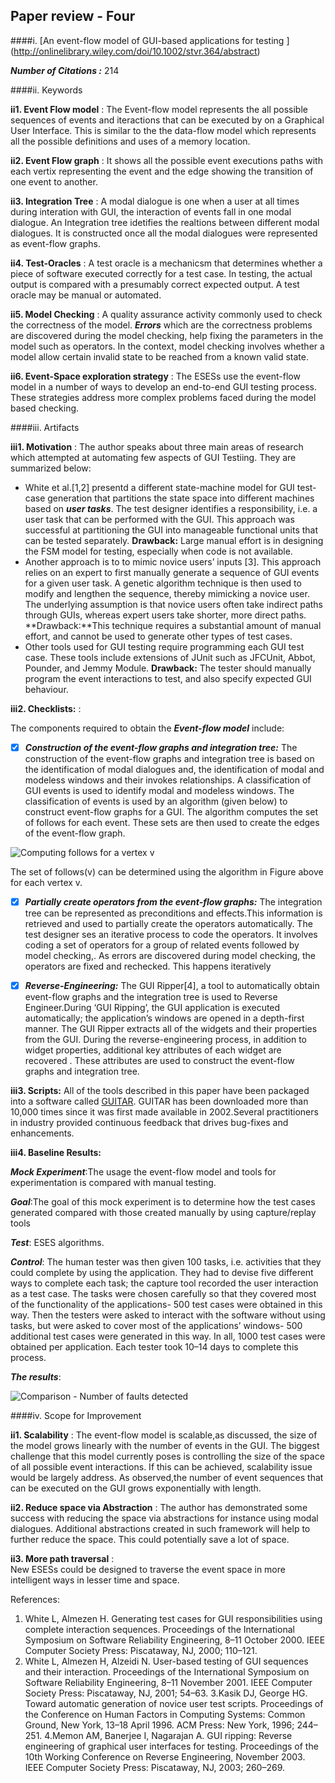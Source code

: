 ## Paper review - Four
####i. [An event-flow model of GUI-based applications for testing ] (http://onlinelibrary.wiley.com/doi/10.1002/stvr.364/abstract) 

***Number of Citations :*** 214

####ii. Keywords

**ii1. Event Flow model** : The Event-flow model represents the all possible sequences of events and iteractions that can be executed by on a Graphical User Interface. This is similar to the the data-flow model which represents all the possible definitions and uses of a memory location.

**ii2. Event Flow graph** : It shows all the possible event executions paths with each vertix representing the event and the
edge showing the transition of one event to another.

**ii3. Integration Tree** : A modal dialogue is one when a user at all times during interation with GUI, the interaction of events fall in one modal dialogue. An Integration tree idetifies the realtions between different modal dialogues. It is constructed  once all the modal dialogues were represented as event-flow graphs.

**ii4. Test-Oracles** :  A test oracle is a mechanicsm that determines whether a piece of software executed correctly for a 
test case. In testing, the actual output is compared with a presumably correct expected output. A test oracle may be manual or automated.

**ii5. Model Checking** : A quality assurance activity commonly used to check the correctness of the model. ***Errors*** which
are the correctness problems are discovered during the model checking, help fixing the parameters in the model such as 
operators. In the context, model checking involves whether a model allow certain invalid state to be reached from a known
valid state.

**ii6. Event-Space exploration strategy** : The ESESs use the event-flow model  in a number of ways to develop an end-to-end
GUI testing process. These strategies address more complex problems faced during the model based checking.


####iii. Artifacts

**iii1. Motivation** : The author speaks about three main areas of research which attempted at automating few aspects of GUI Testiing. They are summarized below:
- White et al.[1,2] presentd a different state-machine model for GUI test-case generation that partitions the state space into different machines based on ***user tasks***. The test designer identifies a responsibility, i.e. a user task that can be performed with the GUI. This approach was successful at partitioning the GUI into manageable functional units that can be tested separately.
**Drawback:** Large manual effort is in designing the FSM model for testing, especially when code is not available.
- Another approach is to to mimic novice users’ inputs [3]. This approach relies on an expert to first manually generate a sequence of GUI events for a given user task. A genetic algorithm technique is then used to modify and lengthen the sequence, thereby mimicking a novice user. The underlying assumption is that novice users often take indirect paths through GUIs, whereas expert users take shorter, more direct paths.
**Drawback:**This technique requires a substantial amount of manual effort, and cannot be used to generate other types of test cases.
- Other tools used for GUI testing require programming each GUI test case. These tools include extensions of JUnit such as JFCUnit, Abbot, Pounder, and Jemmy Module. 
**Drawback:** The tester should manually program the event interactions to test, and also specify expected GUI behaviour.
 
**iii2. Checklists:** : 

The components required to obtain the ***Event-flow model*** include:

- [x] ***Construction of the event-flow graphs and integration tree:*** 
     The construction of the event-flow graphs and integration tree is based on the identification of modal dialogues and, the identification of modal and modeless windows and their invokes relationships. A classification of GUI events is used to identify modal and modeless windows. The classification of events is used by an algorithm (given below) to construct event-flow graphs for a GUI. The algorithm computes the set of follows for each event. These sets are then used to create the edges of the event-flow graph.

![Computing follows for a vertex v](https://cloud.githubusercontent.com/assets/10588000/10717904/bdf68e06-7b3b-11e5-906a-09476adcf93f.png)

The set of follows(v) can be determined using the algorithm in Figure above for each vertex v.

- [x] ***Partially create operators from the event-flow graphs:*** 
      The integration tree can be represented as preconditions and effects.This information is retrieved and used to partially create the operators automatically. The test designer ses an iterative process to code the operators. It involves coding a set of operators for a group of related events followed by model checking,. As errors are discovered during model checking, the operators are fixed and rechecked. This happens iteratively

- [x] ***Reverse-Engineering:*** 
      The GUI Ripper[4], a tool to automatically obtain event-flow graphs and the integration tree is used to Reverse Engineer.During ‘GUI Ripping’, the GUI application is executed automatically; the application’s windows are opened in a depth-first manner. The GUI Ripper extracts all of the widgets and their properties from the GUI. During the reverse-engineering process, in addition to widget properties, additional key attributes of each widget are recovered . These attributes are used to construct the event-flow graphs and integration tree.

**iii3. Scripts:**
All of the tools described in this paper have been packaged into a software called [GUITAR](http://guitar.cs.umd.edu). GUITAR has been downloaded more than 10,000 times since it was first made available in 2002.Several practitioners in industry provided continuous feedback that drives bug-fixes and enhancements.

**iii4. Baseline Results:**

***Mock Experiment***:The usage the event-flow model and tools for experimentation is compared with manual testing. 

***Goal***:The goal of this mock experiment is to determine how the test cases generated compared with those created manually by using capture/replay tools

***Test***: ESES algorithms.

***Control***: The human tester was then given 100 tasks, i.e. activities that they could complete by using the application. They had to devise five different ways to complete each task; the capture tool recorded the user interaction as a test case. The tasks were chosen carefully so that they covered most of the functionality of the applications- 500 test cases were obtained in this way. Then the testers were asked to interact with the software without using tasks, but were asked to cover most of the applications’ windows- 500 additional test cases were generated in this way. In all, 1000 test cases were obtained per application. Each tester took 10–14 days to complete this process.

***The results***:

![Comparison - Number of faults detected](https://cloud.githubusercontent.com/assets/10588000/10717966/94cf2fa4-7b3d-11e5-9aa2-c59449c937fb.png)

####iv. Scope for Improvement

**ii1. Scalability** : 
The event-flow model is scalable,as discussed, the size of the model grows linearly with the number of events in the GUI. The biggest challenge that this model currently poses is controlling the size of the space of all possible event interactions. If this can be achieved, scalability issue would be largely address. As observed,the number of event sequences that can be executed on the GUI grows exponentially with length.

**ii2. Reduce space via Abstraction** : 
The author has demonstrated some success with reducing the space via abstractions for instance using modal dialogues. Additional abstractions created in such framework will help to further reduce the space. This could potentially save a lot of space.

**ii3. More path traversal** :  
New ESESs could be designed to traverse the event space in more intelligent ways in lesser time and space.


References:
1. White L, Almezen H. Generating test cases for GUI responsibilities using complete interaction sequences. Proceedings
of the International Symposium on Software Reliability Engineering, 8–11 October 2000. IEEE Computer Society Press:
Piscataway, NJ, 2000; 110–121.
2. White L, Almezen H, Alzeidi N. User-based testing of GUI sequences and their interaction. Proceedings of the
International Symposium on Software Reliability Engineering, 8–11 November 2001. IEEE Computer Society Press:
Piscataway, NJ, 2001; 54–63.
3.Kasik DJ, George HG. Toward automatic generation of novice user test scripts. Proceedings of the Conference on Human
Factors in Computing Systems: Common Ground, New York, 13–18 April 1996. ACM Press: New York, 1996; 244–251.
4.Memon AM, Banerjee I, Nagarajan A. GUI ripping: Reverse engineering of graphical user interfaces for testing.
Proceedings of the 10th Working Conference on Reverse Engineering, November 2003. IEEE Computer Society Press:
Piscataway, NJ, 2003; 260–269.
